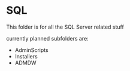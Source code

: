 # SQL
This folder is for all the SQL Server related stuff

currently planned subfolders are:

- AdminScripts
- Installers
- ADMDW
